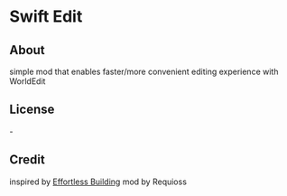 # Swift Edit

## About

simple mod that enables faster/more convenient editing experience with WorldEdit

## License

\-

## Credit

inspired by [Effortless Building](https://www.curseforge.com/minecraft/mc-mods/effortless-building/files) mod by Requioss


